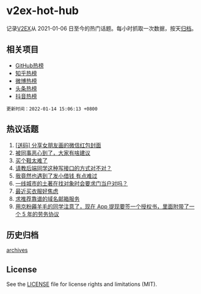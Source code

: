 # v2ex-hot-hub

 记录[V2EX](https://www.v2ex.com/)从 2021-01-06 日至今的热门话题。每小时抓取一次数据，按天[归档](archives)。
 
 ## 相关项目

- [GitHub热榜](https://github.com/snaildev/github-hot-hub)
- [知乎热榜](https://github.com/snaildev/zhihu-hot-hub)
- [微博热榜](https://github.com/snaildev/weibo-hot-hub)
- [头条热榜](https://github.com/snaildev/toutiao-hot-hub)
- [抖音热榜](https://github.com/snaildev/douyin-hot-hub)


 `更新时间：2022-01-14 15:06:13 +0800`

## 热议话题

1. [[送码] 分享女朋友画的微信红包封面](https://www.v2ex.com/t/828046)
1. [被同事恶心到了，大家有啥建议](https://www.v2ex.com/t/828054)
1. [买个鞋太难了](https://www.v2ex.com/t/828119)
1. [请教后端同学这种写接口的方式对不对？](https://www.v2ex.com/t/828191)
1. [我竟然也遇到了发小借钱 有点难过](https://www.v2ex.com/t/828212)
1. [一线城市的土著在找对象时会要求门当户对吗？](https://www.v2ex.com/t/828122)
1. [最近买衣服好焦虑](https://www.v2ex.com/t/828167)
1. [求推荐靠谱的域名邮箱服务](https://www.v2ex.com/t/828181)
1. [用京粉薅羊毛的同学注意了，现在 App 提现要签一个授权书，里面附带了一个 5 年的劳务协议](https://www.v2ex.com/t/828157)

## 历史归档

[archives](archives)

## License

See the [LICENSE](LICENSE) file for license rights and limitations (MIT).
